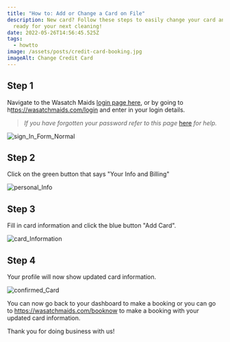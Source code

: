 ```yaml
---
title: "How to: Add or Change a Card on File"
description: New card? Follow these steps to easily change your card and be
  ready for your next cleaning!
date: 2022-05-26T14:56:45.525Z
tags:
  - howtto
image: /assets/posts/credit-card-booking.jpg
imageAlt: Change Credit Card
---
```

## Step 1

Navigate to the Wasatch Maids [login page here](https://wasatchmaids.com/login), or by going to h[ttps://wasatchmaids.com/login](https://wasatchmaids.com/login) and enter in your login details. 

> *If you have forgotten your password refer to this page* <a href="https://wasatchmaids.com/how-to/reset-your-password-1">here</a> *for help.* 

![sign_In_Form_Normal](/assets/posts/sign_in_form_normal.png "Sign In Form")

## Step 2

Click on the green button that says "Your Info and Billing"

![personal_Info](/assets/posts/personal_info.png "Personal Info Tabs")

## Step 3

Fill in card information and click the blue button "Add Card". 

![card_Information](/assets/posts/card_information.png "Card Information")

## Step 4

Your profile will now show updated card information. 

![confirmed_Card](/assets/posts/confirmed_card.png "Confirmed Card Information")



You can now go back to your dashboard to make a booking or you can go to <https://wasatchmaids.com/booknow> to make a booking with your updated card information. 

Thank you for doing business with us!